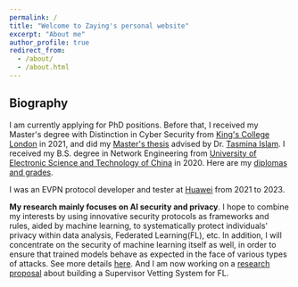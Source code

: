 ```yaml
---
permalink: /
title: "Welcome to Zaying's personal website"
excerpt: "About me"
author_profile: true
redirect_from: 
  - /about/
  - /about.html
---
```


## Biography
I am currently applying for PhD positions. Before that, I received my Master's degree with Distinction in Cyber Security from [King's College London](https://www.kcl.ac.uk/) in 2021, and did my [Master's thesis](https://zaying.github.io/files/master_thesis.pdf) advised by Dr. [Tasmina Islam](https://www.kcl.ac.uk/people/tasmina-islam). I received my B.S. degree in Network Engineering from [University of Electronic Science and Technology of China](https://en.uestc.edu.cn/) in 2020. Here are my [diplomas and grades](https://zaying.github.io/files/diplomas&grades.pdf).

I was an EVPN protocol developer and tester at [Huawei](https://www.huawei.com/en/) from 2021 to 2023.

**My research mainly focuses on AI security and privacy**. I hope to combine my interests by using innovative security protocols as frameworks and rules, aided by machine learning, to systematically protect individuals' privacy within data analysis, Federated Learning(FL), etc. In addition, I will concentrate on the security of machine learning itself as well, in order to ensure that trained models behave as expected in the face of various types of attacks. See more details [here](https://zaying.github.io/files/research_statement.pdf). And I am now working on a [research proposal](https://www.overleaf.com/read/xbgntykhgchn) about building a Supervisor Vetting System for FL.


